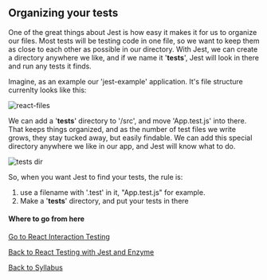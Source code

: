 ## Organizing your tests

One of the great things about Jest is how easy it makes it for us to organize our files. Most tests will be testing code in one file, so we want to keep them as close to each other as possible in our directory.  With Jest, we can create a directory anywhere we like, and if we name it '__tests__', Jest will look in there and run any tests it finds.

Imagine, as an example our 'jest-example' application.  It's file structure currenlty looks like this:

![react-files](https://s3.amazonaws.com/learn-site/curriculum/testing-react/react-directory.png)

We can add a '__tests__' directory to '/src', and move 'App.test.js' into there.  That keeps things organized, and as the number of test files we write grows, they stay tucked away, but easily findable.  We can add this special directory anywhere we like in our app, and Jest will know what to do.

![tests dir](https://s3.amazonaws.com/learn-site/curriculum/testing-react/tests-dir.png)

So, when you want Jest to find your tests, the rule is:

1) use a filename with '.test' in it, "App.test.js" for example.
2) Make a '__tests__' directory, and put your tests in there

#### Where to go from here

[Go to React Interaction Testing](./03react_testing_interactions.md)

[Back to React Testing with Jest and Enzyme](./01react_testing_jest_enzyme)

[Back to Syllabus](../../README.md)
